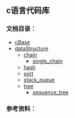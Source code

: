 c语言代码库
-----

### 文档目录：
* [cBase](c_Base/README.md)
* [dataStructure](dataStructure/README.md)
    - [chain](chain.md)
        + [single_chain](dataStructure/chain/single_chain.c)
    - [hash](hash.md)
    - [sort](sort.md)
    - [stack_queue](stack_ququq.md)
    - [tree](tree.md)
        + [sequence_tree]()

### 参考资料：
